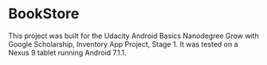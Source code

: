 # BookStore
This project was built for the Udacity Android Basics Nanodegree Grow with Google Scholarship, Inventory App Project, Stage 1. It was tested on a Nexus 9 tablet running Android 7.1.1.
